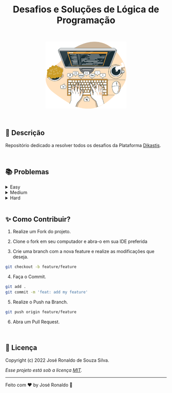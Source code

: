 <!--About session-->
<h1 align="center">Desafios e Soluções de Lógica de Programação </h1><br/>

<!--Banner session-->
<p align="center">
  <img src=".github/banner.png" alt="Visão superior de duas mãos programando em um computador" width="50%">
</p><br/>

## 🔖 Descrição

Repositório dedicado a resolver todos os desafios da Plataforma [Dikastis](https://dikastis.com.br/problems).

<br>

<!--Problems-->

## 📚 Problemas

<!-- easy -->
<details>
  <summary><span>Easy</span></summary><br>
  <a href="https://github.com/Dev-JoseRonaldo/exercicios-logica-de-programacao/tree/main/challenges/aang_em_apuros"> Aang em apuros</a><br/> Aang está em uma base da nação do fogo procurando uma saída para se livrar de cinco soldados que o perseguem. Depois de muito tentar, Aang não encontra uma forma de escapar e se depara com um salão sem escapatórias... <br/><br/>
  <a href="https://github.com/Dev-JoseRonaldo/exercicios-logica-de-programacao"> Title Problem 2</a><br/> Lorem ipsum dolor sit amet, consectetur adipiscing elit, sed do eiusmod tempor incididunt ut labore et dolore magna aliqua. Ut enim ad minim veniam, quis nostrud exercitation ullamco laboris nisi ut aliquip ex ea commodo consequat.... <br/><br/>
</details>

<!-- medium -->
<details>
  <summary><span>Medium</span></summary>
  <br>
  <a href="https://github.com/Dev-JoseRonaldo/exercicios-logica-de-programacao"> Title Problem 1</a><br/> Lorem ipsum dolor sit amet, consectetur adipiscing elit, sed do eiusmod tempor incididunt ut labore et dolore magna aliqua. Ut enim ad minim veniam, quis nostrud exercitation ullamco laboris nisi ut aliquip ex ea commodo consequat.... <br/><br/>
  <a href="https://github.com/Dev-JoseRonaldo/exercicios-logica-de-programacao"> Title Problem 2</a><br/> Lorem ipsum dolor sit amet, consectetur adipiscing elit, sed do eiusmod tempor incididunt ut labore et dolore magna aliqua. Ut enim ad minim veniam, quis nostrud exercitation ullamco laboris nisi ut aliquip ex ea commodo consequat.... <br/><br/>
</details>

<!-- hard -->
<details>
  <summary><span>Hard</span></summary><br>
  <a href="https://github.com/Dev-JoseRonaldo/exercicios-logica-de-programacao"> Title Problem 1</a><br/> Lorem ipsum dolor sit amet, consectetur adipiscing elit, sed do eiusmod tempor incididunt ut labore et dolore magna aliqua. Ut enim ad minim veniam, quis nostrud exercitation ullamco laboris nisi ut aliquip ex ea commodo consequat.... <br/><br/>
  <a href="https://github.com/Dev-JoseRonaldo/exercicios-logica-de-programacao"> Title Problem 2</a><br/> Lorem ipsum dolor sit amet, consectetur adipiscing elit, sed do eiusmod tempor incididunt ut labore et dolore magna aliqua. Ut enim ad minim veniam, quis nostrud exercitation ullamco laboris nisi ut aliquip ex ea commodo consequat.... <br/><br/>
</details>

<br/>

<!--Contribution-->

## ✨ Como Contribuir?

1. Realize um Fork do projeto.

2. Clone o fork em seu computador e abra-o em sua IDE preferida

3. Crie uma branch com a nova feature e realize as modificações que deseja.

```bash
git checkout -b feature/feature
```

4. Faça o Commit.

```bash
git add .
git commit -m 'feat: add my feature'
```

5. Realize o Push na Branch.

```bash
git push origin feature/feature
```

6. Abra um Pull Request.

<br/>

<!--License-->

## 📝 Licença

Copyright (c) 2022 José Ronaldo de Souza Silva.

<i>Esse projeto está sob a licença [MIT](https://github.com/Dev-JoseRonaldo/exercicios-logica-de-programacao/blob/main/LICENSE).</i>

<hr/>

Feito com ♥ by José Ronaldo :wave:
